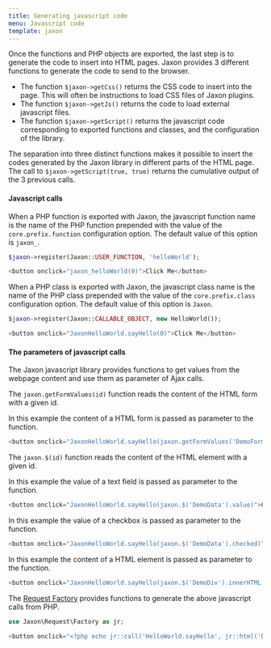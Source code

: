 ```yaml
---
title: Generating javascript code
menu: Javascript code
template: jaxon
---
```


Once the functions and PHP objects are exported, the last step is to generate the code to insert into HTML pages.
Jaxon provides 3 different functions to generate the code to send to the browser.

- The function `$jaxon->getCss()` returns the CSS code to insert into the page. This will often be instructions to load CSS files of Jaxon plugins.
- The function `$jaxon->getJs()` returns the code to load external javascript files.
- The function `$jaxon->getScript()` returns the javascript code corresponding to exported functions and classes, and the configuration of the library.

The separation into three distinct functions makes it possible to insert the codes generated by the Jaxon library in different parts of the HTML page.  
The call to `$jaxon->getScript(true, true)` returns the cumulative output of the 3 previous calls.

#### Javascript calls

When a PHP function is exported with Jaxon, the javascript function name is the name of the PHP function prepended with the value of the `core.prefix.function` configuration option. The default value of this option is `jaxon_`.

```php
$jaxon->register(Jaxon::USER_FUNCTION, 'helloWorld');
```
```javascript
<button onclick="jaxon_helloWorld(0)">Click Me</button>
```

When a PHP class is exported with Jaxon, the javascript class name is the name of the PHP class prepended with the value of the `core.prefix.class` configuration option. The default value of this option is `Jaxon`.

```php
$jaxon->register(Jaxon::CALLABLE_OBJECT, new HelloWorld());
```
```javascript
<button onclick="JaxonHelloWorld.sayHello(0)">Click Me</button>
```

#### The parameters of javascript calls

The Jaxon javascript library provides functions to get values from the webpage content and use them as parameter of Ajax calls.

The `jaxon.getFormValues(id)` function reads the content of the HTML form with a given id.

In this example the content of a HTML form is passed as parameter to the function.
```php
<button onclick="JaxonHelloWorld.sayHello(jaxon.getFormValues('DemoForm'))">Click Me</button>
````

The `jaxon.$(id)` function reads the content of the HTML element with a given id.

In this example the value of a text field is passed as parameter to the function.
```php
<button onclick="JaxonHelloWorld.sayHello(jaxon.$('DemoData').value)">Click Me</button>
````

In this example the value of a checkbox is passed as parameter to the function.
```php
<button onclick="JaxonHelloWorld.sayHello(jaxon.$('DemoData').checked)">Click Me</button>
````

In this example the content of a HTML element is passed as parameter to the function.
```php
<button onclick="JaxonHelloWorld.sayHello(jaxon.$('DemoDiv').innerHTML)">Click Me</button>
````

The [Request Factory](../../advanced/request_factory) provides functions to generate the above javascript calls from PHP.
```php
use Jaxon\Request\Factory as jr;

<button onclick="<?php echo jr::call('HelloWorld.sayHello', jr::html('DemoDiv')) ?>">Click Me</button>
````
